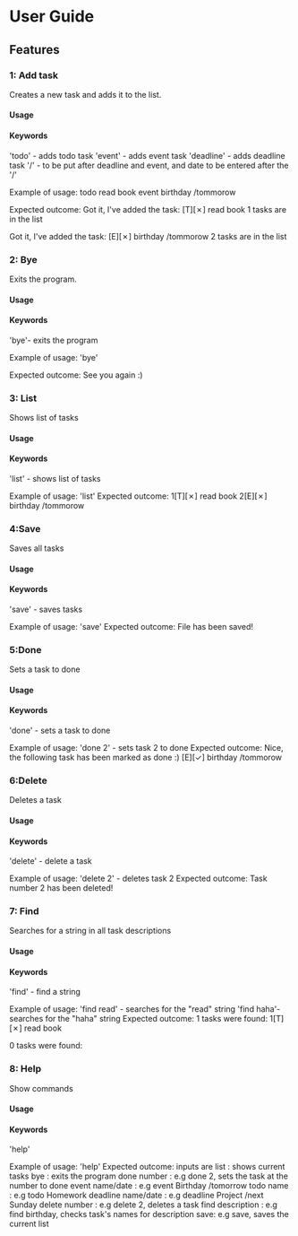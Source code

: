 # User Guide

## Features 

### 1: Add task
Creates a new task and adds it to the list. 
#### Usage

#### Keywords

'todo' - adds todo task
'event' - adds event task
'deadline' - adds deadline task
'/' -  to be put after deadline and event, and date to be entered after the '/'

Example of usage: 
todo read book
event birthday /tommorow

Expected outcome:
Got it, I've added the task:
[T][✗] read book
1 tasks are in the list

Got it, I've added the task:
[E][✗] birthday /tommorow
2 tasks are in the list

### 2: Bye
Exits the program.
#### Usage

#### Keywords

'bye'- exits the program

Example of usage:
'bye'

Expected outcome: 
See you again :)

### 3: List
Shows list of tasks
#### Usage

#### Keywords

'list' - shows list of tasks

Example of usage:
'list'
Expected outcome:
1[T][✗] read book
2[E][✗] birthday /tommorow

### 4:Save
Saves all tasks
#### Usage

#### Keywords

'save' - saves tasks

Example of usage:
'save'
Expected outcome:
File has been saved!

### 5:Done
Sets a task to done
#### Usage

#### Keywords

'done' - sets a task to done

Example of usage:
'done 2' - sets task 2 to done
Expected outcome:
Nice, the following task has been marked as done :)
[E][✓] birthday /tommorow

### 6:Delete
Deletes a task
#### Usage

#### Keywords

'delete' - delete a task

Example of usage:
'delete 2' - deletes task 2
Expected outcome:
Task number 2 has been deleted!

### 7: Find
Searches for a string in all task descriptions
#### Usage

#### Keywords

'find' - find a string

Example of usage:
'find read' - searches for the "read" string
'find haha'- searches for the "haha" string 
Expected outcome:
1 tasks were found:
1[T][✗] read book

0 tasks were found:


### 8: Help
Show commands
#### Usage

#### Keywords

'help'

Example of usage:
'help'
Expected outcome:
inputs are 
list : shows current tasks
bye : exits the program
done number : e.g done 2, sets the task at the number to done 
event name/date : e.g event Birthday /tomorrow 
todo name : e.g todo Homework
deadline name/date : e.g deadline Project /next Sunday
delete number : e.g delete 2, deletes a task
find description : e.g find birthday, checks task's names for description
save: e.g save, saves the current list
